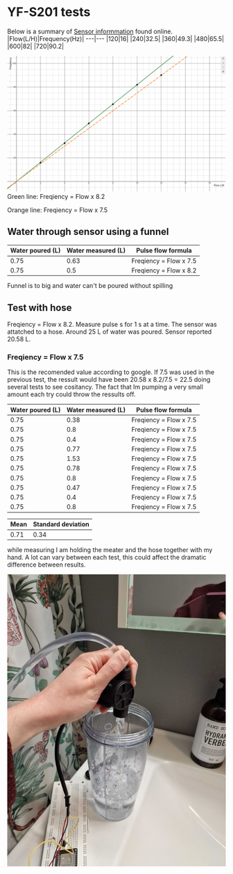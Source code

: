 # YF-S201 tests

Below is a summary of [Sensor informmation](https://components101.com/sensors/yf-s201-water-flow-measurement-sensor) found online.
|Flow(L/H)|Frequency(Hz)|
---|---
|120|16|
|240|32.5|
|360|49.3|
|480|65.5|
|600|82|
|720|90.2|

![Graph of flow VS frequency](../images/Flow_Frequency.png)
Green line: Freqiency = Flow x 8.2

Orange line: Freqiency = Flow x 7.5
## Water through sensor using a funnel


| Water poured (L) | Water measured (L) | Pulse flow formula     |
|------------------|--------------------|------------------------|
| 0.75             | 0.63               | Freqiency = Flow x 7.5 |
| 0.75             | 0.5                | Freqiency = Flow x 8.2 |

Funnel is to big and water can't be poured without spilling

## Test with hose

Freqiency = Flow x 8.2. Measure pulse s for 1 s at a time. The sensor was attatched to a hose. Around 25 L of water was poured. Sensor reported 20.58 L.

###  Freqiency = Flow x 7.5

This is the recomended value according to google. If 7.5 was used in the previous test, the ressult would have been 20.58 x 8.2/7.5 = 22.5
doing several tests to see cositancy. The fact that Im pumping a very small amount each try could throw the ressults off.

| Water poured (L) | Water measured (L) | Pulse flow formula     |
|------------------|--------------------|------------------------|
| 0.75             | 0.38               | Freqiency = Flow x 7.5 |
| 0.75             | 0.8                | Freqiency = Flow x 7.5 |
| 0.75             | 0.4                | Freqiency = Flow x 7.5 |
| 0.75             | 0.77               | Freqiency = Flow x 7.5 |
| 0.75             | 1.53               | Freqiency = Flow x 7.5 |
| 0.75             | 0.78               | Freqiency = Flow x 7.5 |
| 0.75             | 0.8                | Freqiency = Flow x 7.5 |
| 0.75             | 0.47               | Freqiency = Flow x 7.5 |
| 0.75             | 0.4                | Freqiency = Flow x 7.5 |
| 0.75             | 0.8                | Freqiency = Flow x 7.5 |

| Mean | Standard deviation |
|------|--------------------|
|0.71  | 0.34               |



while measuring I am holding the meater and the hose together with my hand. A lot can vary between each test, this could affect the dramatic difference between results.

![image depicting how flow meater was held during test](../images/sink_setup.png)